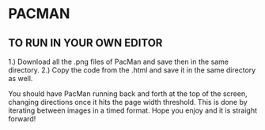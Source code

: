 # PACMAN 

## TO RUN IN YOUR OWN EDITOR

1.) Download all the .png files of PacMan and save then in the same directory.
2.) Copy the code from the .html and save it in the same directory as well. 

You should have PacMan running back and forth at the top of the screen, changing directions once it hits the page width threshold. 
This is done by iterating between images in a timed format. 
Hope you enjoy and it is straight forward!
